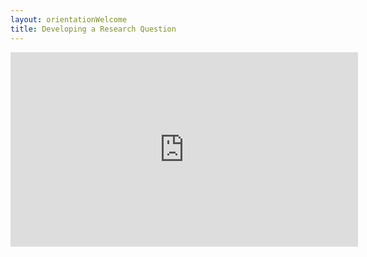 ```yaml
---
layout: orientationWelcome
title: Developing a Research Question
---
```

<iframe width="556" height="311" src="https://www.youtube.com/embed/sw_eTKaCEmA" title="Developing a Research Question" frameborder="0" allow="accelerometer; autoplay; clipboard-write; encrypted-media; gyroscope; picture-in-picture; web-share" referrerpolicy="strict-origin-when-cross-origin" allowfullscreen></iframe>
